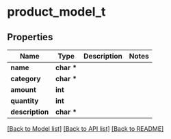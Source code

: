 # product_model_t

## Properties
Name | Type | Description | Notes
------------ | ------------- | ------------- | -------------
**name** | **char \*** |  | 
**category** | **char \*** |  | 
**amount** | **int** |  | 
**quantity** | **int** |  | 
**description** | **char \*** |  | 

[[Back to Model list]](../README.md#documentation-for-models) [[Back to API list]](../README.md#documentation-for-api-endpoints) [[Back to README]](../README.md)



